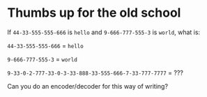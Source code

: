 # Thumbs up for the old school

If `44-33-555-555-666` is `hello` and `9-666-777-555-3`
is `world`, what is: 

`44-33-555-555-666` = `hello`

`9-666-777-555-3` =  `world`

`9-33-0-2-777-33-0-3-33-888-33-555-666-7-33-777-7777`
= ???

Can you do an encoder/decoder for this way of writing?